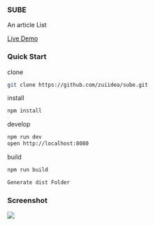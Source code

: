 ### SUBE

An article List

[Live Demo](http://sube.zuiidea.com)

### Quick Start

clone

```bash
git clone https://github.com/zuiidea/sube.git
```

install

```bash
npm install
```

develop

```bash
npm run dev
open http://localhost:8080
```

build

```bash
npm run build

Generate dist Folder
```

### Screenshot

![](assets/demo.gif)
